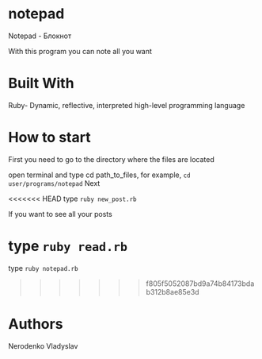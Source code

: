# notepad

Notepad - Блокнот

With this program you can note all you want

# Built With

Ruby- Dynamic, reflective, interpreted high-level programming language

# How to start

First you need to go to the directory where the files are located

open terminal and type cd path_to_files, for example, `cd user/programs/notepad`
Next

<<<<<<< HEAD
type `ruby new_post.rb`

If you want to see all your posts

type `ruby read.rb`
=======
type `ruby notepad.rb`
>>>>>>> f805f5052087bd9a74b84173bdab312b8ae85e3d

# Authors

Nerodenko Vladyslav
